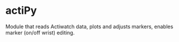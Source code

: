 # actiPy
Module that reads Actiwatch data, plots and adjusts markers, enables marker  (on/off wrist) editing.
